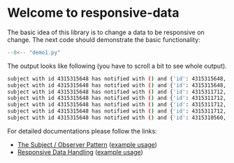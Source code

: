 # Welcome to responsive-data

The basic idea of this library is to change a data to be responsive on change.
The next code should demonstrate the basic functionality: 

```py title="demo1.py"
--8<-- "demo1.py"
```
The output looks like following (you have to scroll a bit to see whole output).

```bash
subject with id 4315315648 has notified with () and {'id': 4315315648, 'context': <Context.DICTIONARY: 2>, 'name': 'some_str', 'old': 'default string', 'new': 'another string', 'operation': <Operation.VALUE_CHANGED: 1>}
subject with id 4315315648 has notified with () and {'id': 4315315648, 'context': <Context.DICTIONARY: 2>, 'name': 'some_int', 'old': 1234567890, 'new': 9876543210, 'operation': <Operation.VALUE_CHANGED: 1>}
subject with id 4315315648 has notified with () and {'id': 4315311712, 'context': <Context.LIST: 3>, 'new': 6, 'operation': <Operation.VALUE_ADDED: 2>}
subject with id 4315315648 has notified with () and {'id': 4315311712, 'context': <Context.LIST: 3>, 'old': 3, 'operation': <Operation.VALUE_REMOVED: 3>}
subject with id 4315315648 has notified with () and {'id': 4315311712, 'context': <Context.LIST: 3>, 'index': 2, 'old': 4, 'new': 7, 'operation': <Operation.VALUE_CHANGED: 1>}
subject with id 4315315648 has notified with () and {'id': 4315311712, 'context': <Context.LIST: 3>, 'operation': <Operation.VALUE_CHANGED: 1>}
subject with id 4315315648 has notified with () and {'id': 4315310560, 'context': <Context.DICTIONARY: 2>, 'name': 'some_other_str', 'old': 'default other string', 'new': 'yet another string', 'operation': <Operation.VALUE_CHANGED: 1>}
```

For detailed documentations please follow the links:

  - [The Subject / Observer Pattern](subject-observer.md) ([example usage](notebooks/subject-observer.ipynb))
  - [Responsive Data Handling](responsive-data-handling.md) ([example usage](notebooks/responsive-data.ipynb))
